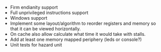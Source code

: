 * Firm endianity support
* Full unprivileged instructions support
* Windows support
* Implement some layout/algorithm to reorder registers and memory so that it can
  be viewed horizontally.
* On cache also allow calculate what time it would take with stalls.
* Add at least one memory mapped periphery (leds or console?)
* Unit tests for hazard unit
